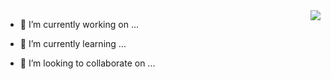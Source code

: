 
<img align="right" src="https://github-readme-stats.vercel.app/api?username=Xupeng233&show_icons=true&theme=radical&hide=contribs,prs"/>

- 🔭 I’m currently working on ... 

- 🌱 I’m currently learning ...  

- 👯 I’m looking to collaborate on ...   


       

